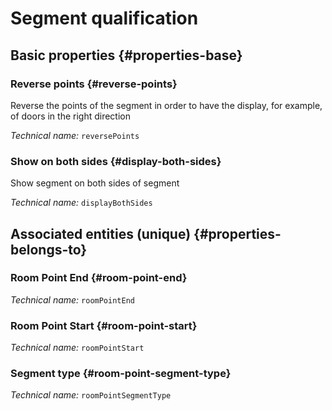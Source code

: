 # Segment qualification
<!--- THIS FILE IS GENERATED PLEASE DO NOT EDIT IT DIRECTLY --->



## Basic properties {#properties-base}

### Reverse points {#reverse-points}

Reverse the points of the segment in order to have the display, for example, of doors in the right direction

*Technical name:* ```reversePoints```

### Show on both sides {#display-both-sides}

Show segment on both sides of segment

*Technical name:* ```displayBothSides```


## Associated entities (unique) {#properties-belongs-to}

###  Room Point End {#room-point-end}



*Technical name:* ```roomPointEnd```

###  Room Point Start {#room-point-start}



*Technical name:* ```roomPointStart```

### Segment type {#room-point-segment-type}



*Technical name:* ```roomPointSegmentType```





